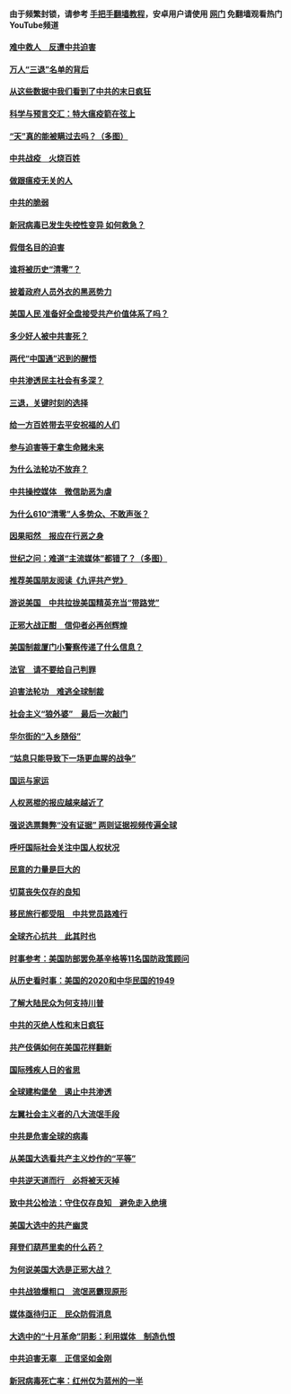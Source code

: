 #### 由于频繁封锁，请参考 [手把手翻墙教程](https://github.com/gfw-breaker/guides/wiki/)，安卓用户请使用 [网门](https://github.com/gfw-breaker/nogfw/blob/master/dl.md?t=01160300) 免翻墙观看热门YouTube频道 

#### [难中救人　反遭中共迫害](../pages/251/418414.md?t=01160300) 

#### [万人“三退”名单的背后](../pages/251/418505.md?t=01160300) 

#### [从这些数据中我们看到了中共的末日疯狂](../pages/251/418420.md?t=01160300) 

#### [科学与预言交汇：特大瘟疫箭在弦上](../pages/251/418266.md?t=01160300) 

#### [“天”真的能被瞒过去吗？（多图）](../pages/251/418308.md?t=01160300) 

#### [中共战疫　火烧百姓](../pages/251/418220.md?t=01160300) 

#### [做跟瘟疫无关的人](../pages/251/418171.md?t=01160300) 

#### [中共的脆弱](../pages/251/418196.md?t=01160300) 

#### [新冠病毒已发生失控性变异 如何救急？](../pages/251/418032.md?t=01160300) 

#### [假借名目的迫害](../pages/251/418055.md?t=01160300) 

#### [谁将被历史“清零”？](../pages/251/417485.md?t=01160300) 

#### [披着政府人员外衣的黑恶势力](../pages/251/417442.md?t=01160300) 

#### [美国人民 准备好全盘接受共产价值体系了吗？](../pages/251/417491.md?t=01160300) 

#### [多少好人被中共害死？](../pages/251/417144.md?t=01160300) 

#### [两代“中国通”迟到的醒悟](../pages/251/417064.md?t=01160300) 

#### [中共渗透民主社会有多深？](../pages/251/417063.md?t=01160300) 

#### [三退，关键时刻的选择](../pages/251/416969.md?t=01160300) 

#### [给一方百姓带去平安祝福的人们](../pages/251/416941.md?t=01160300) 

#### [参与迫害等于拿生命赌未来](../pages/251/416856.md?t=01160300) 

#### [为什么法轮功不放弃？](../pages/251/416864.md?t=01160300) 

#### [中共操控媒体　微信助恶为虐](../pages/251/416724.md?t=01160300) 

#### [为什么610“清零”人多势众、不敢声张？](../pages/251/416632.md?t=01160300) 

#### [因果昭然　报应在行恶之身](../pages/251/416582.md?t=01160300) 

#### [世纪之问：难道“主流媒体”都错了？（多图）](../pages/251/416571.md?t=01160300) 

#### [推荐美国朋友阅读《九评共产党》](../pages/251/416510.md?t=01160300) 

#### [游说美国　中共拉拢美国精英充当“带路党”](../pages/251/416529.md?t=01160300) 

#### [正邪大战正酣　信仰者必再创辉煌](../pages/251/416433.md?t=01160300) 

#### [美国制裁厦门小警察传递了什么信息？](../pages/251/416432.md?t=01160300) 

#### [法官　请不要给自己判罪](../pages/251/416379.md?t=01160300) 

#### [迫害法轮功　难逃全球制裁](../pages/251/416380.md?t=01160300) 

#### [社会主义“狼外婆”　最后一次敲门](../pages/251/416394.md?t=01160300) 

#### [华尔街的“入乡随俗”](../pages/251/416395.md?t=01160300) 

#### [“姑息只能导致下一场更血腥的战争”](../pages/251/416223.md?t=01160300) 

#### [国运与家运](../pages/251/416224.md?t=01160300) 

#### [人权恶棍的报应越来越近了](../pages/251/416276.md?t=01160300) 

#### [强说选票舞弊“没有证据” 两则证据视频传遍全球](../pages/251/416227.md?t=01160300) 

#### [呼吁国际社会关注中国人权状况](../pages/251/416135.md?t=01160300) 

#### [民意的力量是巨大的](../pages/251/416222.md?t=01160300) 

#### [切莫丧失仅存的良知](../pages/251/416134.md?t=01160300) 

#### [移民旅行都受阻　中共党员路难行](../pages/251/416033.md?t=01160300) 

#### [全球齐心抗共　此其时也](../pages/251/415989.md?t=01160300) 

#### [时事参考：美国防部罢免基辛格等11名国防政策顾问](../pages/251/415970.md?t=01160300) 

#### [从历史看时事：美国的2020和中华民国的1949](../pages/251/415949.md?t=01160300) 

#### [了解大陆民众为何支持川普](../pages/251/415950.md?t=01160300) 

#### [中共的灭绝人性和末日疯狂](../pages/251/415944.md?t=01160300) 

#### [共产伎俩如何在美国花样翻新](../pages/251/415908.md?t=01160300) 

#### [国际残疾人日的省思](../pages/251/415849.md?t=01160300) 

#### [全球建构堡垒　遏止中共渗透](../pages/251/415850.md?t=01160300) 

#### [左翼社会主义者的八大流氓手段](../pages/251/415802.md?t=01160300) 

#### [中共是危害全球的病毒](../pages/251/415569.md?t=01160300) 

#### [从美国大选看共产主义炒作的“平等”](../pages/251/415654.md?t=01160300) 

#### [中共逆天道而行　必将被天灭掉](../pages/251/415626.md?t=01160300) 

#### [致中共公检法：守住仅存良知　避免走入绝境](../pages/251/415627.md?t=01160300) 

#### [美国大选中的共产幽灵](../pages/251/415618.md?t=01160300) 

#### [拜登们葫芦里卖的什么药？](../pages/251/415531.md?t=01160300) 

#### [为何说美国大选是正邪大战？](../pages/251/415530.md?t=01160300) 

#### [中共战狼爆粗口　流氓恶霸现原形](../pages/251/415426.md?t=01160300) 

#### [媒体亟待归正　民众防假消息](../pages/251/415402.md?t=01160300) 

#### [大选中的“十月革命”阴影：利用媒体　制造仇恨](../pages/251/415334.md?t=01160300) 

#### [中共迫害无辜　正信坚如金刚](../pages/251/415307.md?t=01160300) 

#### [新冠病毒死亡率：红州仅为蓝州的一半](../pages/251/415164.md?t=01160300) 

